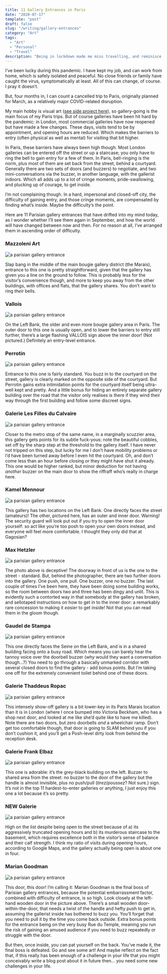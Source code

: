 ```yaml
---
title: 11 Gallery Entrances in Paris
date: "2020-07-17"
template: "post"
draft: false
slug: "/writing/gallery-entrances" 
category: "Art"
tags:
  - "Art"
  - "Personal"
  - "Travel"
description: "Being in lockdown made me miss travelling, and reminisce about intimidating entrances to commercial galleries in Paris. So I ranked them."
---
```


I’ve been lucky during this pandemic. I have kept my job, and can work from home, which is safely isolated and peaceful. No close friends or family have caught the virus, symptomatically at least. All of this can change, of course. I pray it doesn’t.

But, four months in, I can count a cancelled trip to Paris, originally planned for March, as a relatively major COVID-related disruption. 

My main hobby is visual art ([see side project here](http://artangled.com/)), so gallery-going is the main focus of my Paris trips. But of course galleries have been hit hard by the pandemic: in London, most commercial galleries have now reopened but have made a few changes. These days, visits tend to be by appointment, and opening hours are reduced. Which makes the barriers to entry (often physical as well as mental) for visiting that bit higher. 

In Paris, these barriers have always been high though. Most London galleries can be entered off the street or up a staircase; you only have to ring the bell to gain entry for a few of them. In Paris, bell-ringing is the norm, plus most of them are set back from the street, behind a courtyard. Generally there are two sets of doors (and buzzers) to negotiate, and two mini-conversations via the buzzer, in another language, with the gallerist indoors. Which all adds up to a lot of cringe moments, pride-swallowing, and plucking up of courage, to get inside.

I’m not complaining though. In a hard, impersonal and closed-off city, the difficulty of gaining entry, and those cringe moments, are compensated by finding what’s inside. Maybe the difficulty’s the point.

Here are 11 Parisian gallery entrances that have drifted into my mind today, as I wonder whether I’ll see them again in September, and how the world will have changed between now and then. For no reason at all, I’ve arranged them in ascending order of difficulty.

### Mazzoleni Art

![a parisian gallery entrance](/media/gallery-entrances-1.jpg)

Slap bang in the middle of the main bougie gallery district (the Marais), entrance to this one is pretty straightforward, given that the gallery has given you a line on the ground to follow. This is probably less for the visitor’s convenience though, and more to keep you away from the other buildings, with offices and flats, that the gallery shares. You don’t want to ring *their* bells.

### Vallois

![a parisian gallery entrance](/media/gallery-entrances-2.jpg)

On the Left Bank, the older and even more bougie gallery area in Paris. The outer door to this one is usually open, and to lower the barriers to entry still further, there’s a large flashing VALLOIS sign above the inner door! (Not pictured.) Definitely an entry-level entrance.

### Perrotin

![a parisian gallery entrance](/media/gallery-entrances-3.jpg)

Entrance to this one is fairly standard. You buzz in to the courtyard on the street, gallery is clearly marked on the opposite side of the courtyard. But Perrotin gains extra intimidation points for the courtyard itself being ultra-well kept and pretty. And a little bonus for hiding an entirely separate gallery building over the road that the visitor only realises is there if they wind their way through the first building and follow some discreet signs.

### Galerie Les Filles du Calvaire

![a parisian gallery entrance](/media/gallery-entrances-4.jpg)

Closer to the metro stop of the same name, in a marginally scuzzier area, this gallery gets points for its subtle fuck-yous: note the beautiful cobbles, set off by the sharp step at the threshold to the gallery itself. I have never not tripped on this step, but lucky for me I don’t have mobility problems or I’d have been turned away before I even hit the courtyard. Oh, and don’t come less than an hour before closing or they might have shut it already. This one would be higher ranked, but minor deduction for not having *another* buzzer on the main door to show the riffraff who’s really in charge here.

### Kamel Mennour

![a parisian gallery entrance](/media/gallery-entrances-5.jpg)

This gallery has two locations on the Left Bank. One directly faces the street (amateurs)! The other, pictured here, has an outer and inner door. Warning! The security guard will look put out if you try to open the inner door yourself: so act like you’re too posh to open your own doors instead, and everyone will feel more comfortable. I thought they only did that at Gagosian?

### Max Hetzler

![a parisian gallery entrance](/media/gallery-entrances-6.jpg)

The photo above is deceptive! The doorway in front of us is the one to the street - standard. But, behind the photographer, there are two further doors into the gallery. One push, one pull. One buzzer, one no buzzer. The last couple of times I’ve been here, they have been doing some building works, so the room between doors two and three has been dingy and unlit. This is evidently such a contorted way in that somebody at the gallery has broken, and sellotaped instructions on how to get in to the inner door: a remarkably rare concession to making it *easier* to get inside! Not that you can read them in the gloom though.

### Gaudel de Stampa

![a parisian gallery entrance](/media/gallery-entrances-7.jpg)

This one directly faces the Seine on the Left Bank, and is in a shared building facing onto a busy road. Which means you can barely hear the tannoy voice over the doorbell buzzer (*why* would they want a conversation though…?) You need to go through a basically unmarked corridor with several closed doors to find the gallery - add bonus points. But I’m taking one off for the extremely convenient toilet behind one of these doors.

### Galerie Thaddeus Ropac

![a parisian gallery entrance](/media/gallery-entrances-8.jpg)

This intensely show-off gallery is a bit lower-key in its Paris Marais location than it is in London (where I once bumped into Victoria Beckham, who has a shop next door, and looked at me like she’d quite like to have me killed). Note there are two doors, but zero doorbells *and* a wheelchair ramp. Don’t get too comfortable though, that door is going to SLAM behind you if you don’t cushion it, and you’ll get a Posh-level dirty look from behind the reception desk.

### Galerie Frank Elbaz

![a parisian gallery entrance](/media/gallery-entrances-9.jpg)

This one is adorable: it’s the grey-black building on the left. Buzzer to shared area from the street: no buzzer to the door of the gallery but the handle is almost invisible, plus no push/pull (*tirez*/*poussez*? Not sure.) sign. It’s not in the top 11 hardest-to-enter galleries or anything, I just enjoy this one a lot because it’s so pretty.

### NEW Galerie

![a parisian gallery entrance](/media/gallery-entrances-10.jpg)

High on the list despite being open to the street because of a) its aggressively truncated opening hours and b) its murderous staircase to the basement, which requires excellence both in the visitor’s sense of balance and their calf strength. I think my ratio of visits during opening hours, according to Google Maps, and the gallery actually being open is about one in four.

### Marian Goodman

![a parisian gallery entrance](/media/gallery-entrances-11.jpg)

This door, this door! I’m calling it: Marian Goodman is the final boss of Parisian gallery entrances, because the potential embarrassment factor, combined with difficulty of entrance, is so high. Look closely at the left-hand wooden door in the picture above. There’s a small wooden door-within-the-door, that needs a twist of the handle and hefty push to get in, assuming the gallerist inside has bothered to buzz you. You’ll forget that you need to pull it by the time you come back outside. Extra bonus points for the entrance being on the very busy Rue du Temple, meaning you run the risk of gaining an amused audience if you need to buzz repeatedly or struggle with the door.

But then, once inside, you can pat yourself on the back. You’ve made it, the final boss is defeated. Go and see some art! And maybe reflect on the fact that, if this really has been enough of a challenge in your life that you might conceivably write a blog post about it in future then… you need some new challenges in your life.
